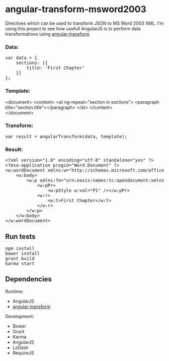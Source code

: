 angular-transform-msword2003
============================
Directives which can be used  to transform JSON to MS Word 2003 XML. I'm using this project to see how usefull AngularJS is to perform data transformations using [angular-transform](https://github.com/TimSchlechter/angular-transform)

### Data:
<pre>
var data = {
    sections: [{
        title: 'First Chapter'
    }]
};
</pre>

### Template:
&lt;document&gt;
	&lt;content&gt;
		&lt;at ng-repeat="section in sections"&gt;
			&lt;paragraph title="section.title"&gt;&lt;/paragraph&gt;
		&lt;/at&gt;
	&lt;/content&gt;	
&lt;/document&gt;

### Transform:
<pre>
var result = angularTransform(data, template);
</pre>

### Result:
<pre>
&lt;?xml version="1.0" encoding="utf-8" standalone="yes" ?&gt;
&lt;?mso-application progid="Word.Document" ?&gt;
&lt;w:wordDocument xmlns:w="http://schemas.microsoft.com/office/word/2003/wordml" xmlns:wx="http://schemas.microsoft.com/office/word/2003/auxHint" xmlns:o="urn:schemas-microsoft-com:office:office" xmlns:aml="http://schemas.microsoft.com/aml/2001/core" xmlns:dt="uuid:C2F41010-65B3-11d1-A29F-00AA00C14882" xmlns:v="urn:schemas-microsoft-com:vml" xmlns:w10="urn:schemas-microsoft-com:office:word" xmlns:number="urn:oasis:names:tc:opendocument:xmlns:datastyle:1.0" xml:space="preserve" w:embeddedObjPresent="no"&gt;
    &lt;w:body&gt;
        &lt;w:p xmlns:fo="urn:oasis:names:tc:opendocument:xmlns:xsl-fo-compatible:1.0"&gt;
            &lt;w:pPr&gt;
                &lt;w:pStyle w:val="P1" /&gt;&lt;/w:pPr&gt;
            &lt;w:r&gt;
                &lt;w:t&gt;First Chapter&lt;/w:t&gt;
            &lt;/w:r&gt;
        &lt;/w:p&gt;
    &lt;/w:body&gt;
&lt;/w:wordDocument&gt;
</pre>

## Run tests
<pre>
npm install
bower install
grunt build
karma start
</pre>

## Dependencies
Runtime:
* AngularJS
* [angular-transform](https://github.com/TimSchlechter/angular-transform)

Development: 
* Bower
* Grunt
* Karma
* AngularJS
* LoDash
* RequireJS